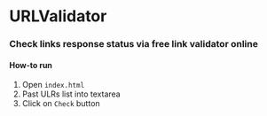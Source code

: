 # URLValidator

### Check links response status via free link validator online

#### How-to run

1. Open `index.html`
2. Past ULRs list into textarea
3. Click on `Check` button
